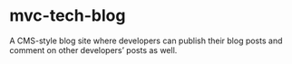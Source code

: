 # mvc-tech-blog
A CMS-style blog site where developers can publish their blog posts and comment on other developers’ posts as well.
